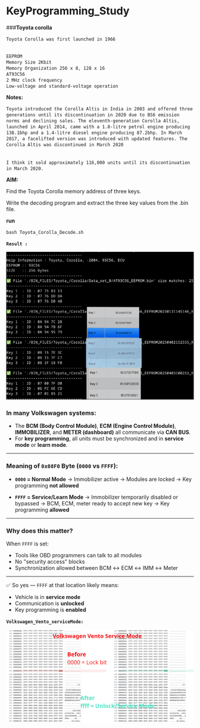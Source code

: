 # KeyProgramming_Study



###**Toyota corolla**

```
Toyota Corolla was first launched in 1966
 
```

```
EEPROM
Memory Size	2Kbit
Memory Organization	256 x 8, 128 x 16
AT93C56
2 MHz clock frequency 
Low-voltage and standard-voltage operation 
```


**Notes:**

```
Toyota introduced the Corolla Altis in India in 2003 and offered three generations until its discontinuation in 2020 due to BS6 emission norms and declining sales. The eleventh-generation Corolla Altis, launched in April 2014, came with a 1.8-litre petrol engine producing 138.1bhp and a 1.4-litre diesel engine producing 87.2bhp. In March 2017, a facelifted version was introduced with updated features. The Corolla Altis was discontinued in March 2020


I think it sold approximately 116,000 units until its discontinuation in March 2020.

```




**AIM:**

Find the Toyota Corolla memory address of three keys.

Write the decoding program and extract the three key values from the .bin file.



**run**


```
bash Toyota_Corolla_Decode.sh 

```



**`Result :`**

![Result](BIN_FILES/Toyota_/Corolla/Result.png)








### In many Volkswagen systems:

* The **BCM (Body Control Module)**, **ECM (Engine Control Module)**, **IMMOBILIZER**, and **METER (dashboard)** all communicate via **CAN BUS**.
* For **key programming**, all units must be synchronized and in **service mode** or **learn mode**.

---

### Meaning of `0x08F0` Byte (`0000` vs `FFFF`):

* **`0000` = Normal Mode**
  → Immobilizer active
  → Modules are locked
  → Key programming **not allowed**

* **`FFFF` = Service/Learn Mode**
  → Immobilizer temporarily disabled or bypassed
  → BCM, ECM, meter ready to accept new key
  → Key programming **allowed**

---

### Why does this matter?

When `FFFF` is set:

* Tools like OBD programmers can talk to all modules
* No "security access" blocks
* Synchronization allowed between BCM ↔ ECM ↔ IMM ↔ Meter

---

✅ So yes — `FFFF` at that location likely means:

* Vehicle is in **service mode**
* Communication is **unlocked**
* Key programming is **enabled**


**`Volkswagen_Vento_serviceMode:`**

![Result](Volkswagen_Vento_serviceMode/Volkswagen_Vento_Service_Mode_study.png)


